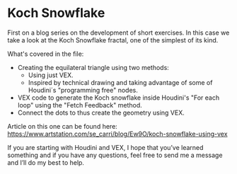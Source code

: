 # Koch Snowflake
First on a blog series on the development of short exercises. In this case we take a look at the Koch Snowflake fractal, one of the simplest of its kind. 

What's covered in the file: 
- Creating the equilateral triangle using two methods: 
    - Using just VEX. 
    - Inspired by technical drawing and taking advantage of some of Houdini´s "programming free" nodes.
- VEX code to generate the Koch snowflake inside Houdini's "For each loop" using the "Fetch Feedback" method.  
- Connect the dots to thus create the geometry using VEX.

Article on this one can be found here: https://www.artstation.com/se_carri/blog/Ew9O/koch-snowflake-using-vex

 If you are starting with Houdini and VEX, I hope that you’ve learned something  and if you have any questions, feel free to send me a message and I’ll do my best to help.
